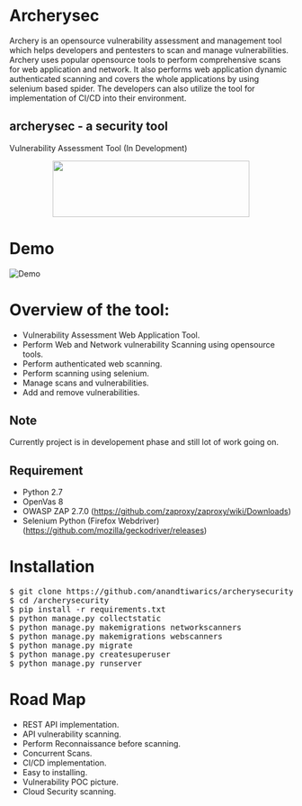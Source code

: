 Archerysec
=================
Archery is an opensource vulnerability assessment and management tool which helps developers and pentesters to scan and manage vulnerabilities. Archery uses popular opensource tools to perform comprehensive scans for web application and network. It also performs web application dynamic authenticated scanning and covers the whole applications by using selenium based spider. The developers can also utilize the tool for implementation of CI/CD into their environment.

## archerysec - a security tool
Vulnerability Assessment Tool (In Development)


<p align="center">
  <img width="350" height="100" src="https://raw.githubusercontent.com/anandtiwarics/archerysecurity/master/archerysecurity/static/photo.png">
</p>

# Demo
![Demo](https://github.com/anandtiwarics/archerysecurity/blob/master/Photos/archery_demo.gif)


# Overview of the tool:
* Vulnerability Assessment Web Application Tool.
* Perform Web and Network vulnerability Scanning using opensource tools.
* Perform authenticated web scanning.
* Perform scanning using selenium.
* Manage scans and vulnerabilities.
* Add and remove vulnerabilities.

## Note
Currently project is in developement phase and still lot of work going on.

## Requirement

* Python 2.7
* OpenVas 8
* OWASP ZAP 2.7.0 (https://github.com/zaproxy/zaproxy/wiki/Downloads)
* Selenium Python (Firefox Webdriver) (https://github.com/mozilla/geckodriver/releases)

# Installation #

<pre>
$ git clone https://github.com/anandtiwarics/archerysecurity.git
$ cd /archerysecurity
$ pip install -r requirements.txt
$ python manage.py collectstatic
$ python manage.py makemigrations networkscanners
$ python manage.py makemigrations webscanners
$ python manage.py migrate
$ python manage.py createsuperuser
$ python manage.py runserver
</pre>

# Road Map
* REST API implementation.
* API vulnerability scanning.
* Perform Reconnaissance before scanning.
* Concurrent Scans.
* CI/CD implementation.
* Easy to installing.
* Vulnerability POC picture.
* Cloud Security scanning.
